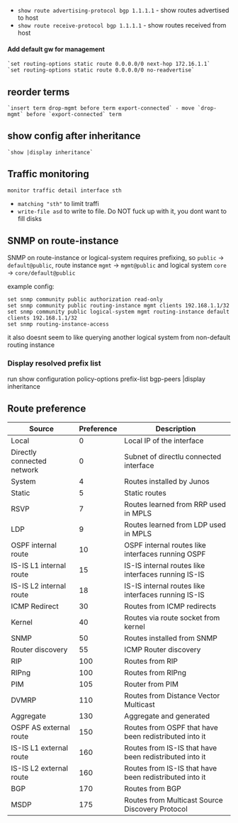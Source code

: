 * `show route advertising-protocol bgp 1.1.1.1` - show routes advertised to host
* `show route receive-protocol bgp 1.1.1.1` - show routes received from host

#### Add default gw for management

    `set routing-options static route 0.0.0.0/0 next-hop 172.16.1.1`
    `set routing-options static route 0.0.0.0/0 no-readvertise`


## reorder terms
    `insert term drop-mgmt before term export-connected` - move `drop-mgmt` before `export-connected` term

## show config after inheritance
    `show |display inheritance`


## Traffic monitoring

`monitor traffic detail interface sth`

* `matching "sth"` to limit traffi
* `write-file asd` to write to file. Do NOT fuck up with it, you dont want to fill disks

## SNMP on route-instance

SNMP on route-instance or logical-system requires prefixing, so `public` -> `default@public`, route instance `mgmt` -> `mgmt@public` and logical system `core` -> `core/default@public`

example config:

    set snmp community public authorization read-only
    set snmp community public routing-instance mgmt clients 192.168.1.1/32
    set snmp community public logical-system mgmt routing-instance default clients 192.168.1.1/32
    set snmp routing-instance-access

it also doesnt seem to like querying another logical system from non-default routing instance

### Display resolved prefix list
run show configuration policy-options prefix-list bgp-peers |display inheritance

## Route preference

| Source | Preference | Description|
|--------|------------|------------|
|Local |0 | Local IP of the interface|
|Directly connected network | 0 | Subnet of directlu connected interface|
|System| 4 | Routes installed by Junos
|Static| 5 | Static routes
|RSVP| 7 | Routes learned from RRP used in MPLS
|LDP| 9 | Routes learned from LDP used in MPLS
|OSPF internal route| 10 | OSPF internal routes like interfaces running OSPF|
|IS-IS L1 internal route | 15 | IS-IS internal routes like interfaces running IS-IS |
|IS-IS L2 internal route | 18 | IS-IS internal routes like interfaces running IS-IS |
|ICMP Redirect | 30 | Routes from ICMP redirects|
|Kernel | 40 | Routes via route socket from kernel |
|SNMP | 50 | Routes installed from SNMP |
|Router discovery | 55 | ICMP Router discovery |
|RIP| 100 | Routes from RIP |
|RIPng| 100 | Routes from RIPng |
|PIM| 105 | Router from PIM |
|DVMRP | 110 | Routes from Distance Vector Multicast |
|Aggregate | 130 | Aggregate and generated |
|OSPF AS external route | 150 | Routes from OSPF that have been redistributed into it |
|IS-IS L1 external route| 160 | Routes from IS-IS that have been redistributed into it |
|IS-IS L2 external route| 160 | Routes from IS-IS that have been redistributed into it |
|BGP | 170  | Routes from BGP|
|MSDP | 175 | Routes from Multicast Source Discovery Protocol|
